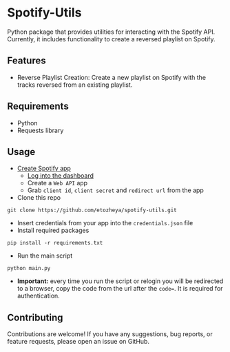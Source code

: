 # Spotify-Utils

Python package that provides utilities for interacting with the Spotify API.
Currently, it includes functionality to create a reversed playlist on Spotify.


## Features

* Reverse Playlist Creation: Create a new playlist on Spotify with the tracks
reversed from an existing playlist.


## Requirements

* Python
* Requests library


## Usage

* [Create Spotify app](https://developer.spotify.com/documentation/web-api)
  * [Log into the dashboard](https://developer.spotify.com/dashboard)
  * Create a `Web API` app
  * Grab `client id`, `client secret` and `redirect url` from the app
* Clone this repo
```commandline
git clone https://github.com/etozheya/spotify-utils.git
```
* Insert credentials from your app into the `credentials.json` file
* Install required packages
```commandline
pip install -r requirements.txt
```
* Run the main script
```commandline
python main.py
```
* **Important:** every time you run the script or relogin you will be redirected 
to a browser, copy the code from the url after the `code=`. It is required for authentication.


## Contributing

Contributions are welcome! If you have any suggestions, bug reports, 
or feature requests, please open an issue on GitHub.
